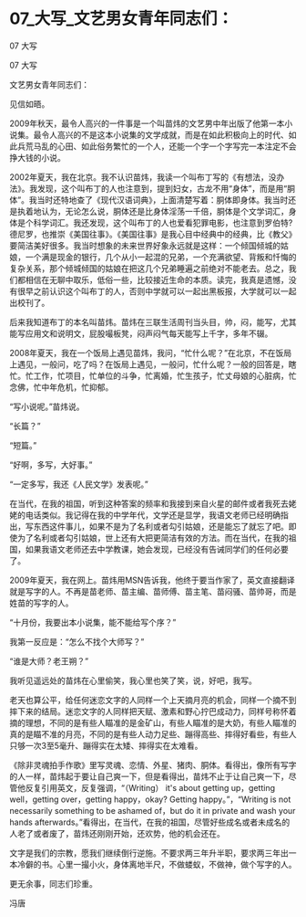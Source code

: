 # 07_大写_文艺男女青年同志们：

07 大写

07 大写

文艺男女青年同志们：

见信如晤。

2009年秋天，最令人高兴的一件事是一个叫苗炜的文艺男中年出版了他第一本小说集。最令人高兴的不是这本小说集的文学成就，而是在如此积极向上的时代、如此兵荒马乱的心田、如此俗务繁忙的一个人，还能一个字一个字写完一本注定不会挣大钱的小说。

2002年夏天，我在北京。我不认识苗炜，我读一个叫布丁写的《有想法，没办法》。我发现，这个叫布丁的人也注意到，提到妇女，古龙不用“身体”，而是用“胴体”。我当时还特地查了《现代汉语词典》，上面清楚写着：胴体即身体。我当时还是执着地认为，无论怎么说，胴体还是比身体淫荡一千倍，胴体是个文学词汇，身体是个科学词汇。我还发现，这个叫布丁的人也爱看犯罪电影，也注意到罗伯特?德尼罗，也推崇《美国往事》。《美国往事》是我心目中经典中的经典，比《教父》要简洁美好很多。我当时想象的未来世界好象永远就是这样：一个倾国倾城的姑娘，一个满是现金的银行，几个从小一起混的兄弟，一个充满欲望、背叛和忏悔的复杂关系，那个倾城倾国的姑娘在把这几个兄弟睡遍之前绝对不能老去。总之，我们都相信在无聊中取乐，低俗一些，比较接近生命的本质。读完，我真是遗憾，没有很早之前认识这个叫布丁的人，否则中学就可以一起出黑板报，大学就可以一起出校刊了。

后来我知道布丁的本名叫苗炜。苗炜在三联生活周刊当头目，帅，闷，能写，尤其能写应用文和说明文，屁股嘬板凳，闷声闷气每天能写上千字，多年不辍。

2008年夏天，我在一个饭局上遇见苗炜，我问，“忙什么呢？”在北京，不在饭局上遇见，一般问，吃了吗？在饭局上遇见，一般问，忙什么呢？一般的回答是，瞎忙。忙工作，忙项目，忙单位的斗争，忙离婚，忙生孩子，忙丈母娘的心脏病，忙念佛，忙中年危机，忙抑郁。

“写小说呢。”苗炜说。

“长篇？”

“短篇。”

“好啊，多写，大好事。”

“一定多写，我还《人民文学》发表呢。”

在当代，在我的祖国，听到这种答案的频率和我接到来自火星的邮件或者我死去姥姥的电话类似。我记得在我的中学年代，文学还是显学，我语文老师已经明确指出，写东西这件事儿，如果不是为了名利或者勾引姑娘，还是能忘了就忘了吧。即使为了名利或者勾引姑娘，世上还有大把更简洁有效的方法。而在当代，在我的祖国，如果我语文老师还去中学教课，她会发现，已经没有告诫同学们的任何必要了。

2009年夏天，我在网上。苗炜用MSN告诉我，他终于要当作家了，英文直接翻译就是写字的人。不再是苗老师、苗主编、苗师傅、苗主笔、苗闷骚、苗帅哥，而是姓苗的写字的人。

“十月份，我要出本小说集，能不能给写个序？”

我第一反应是：“怎么不找个大师写？”

“谁是大师？老王朔？”

我听见遥远处的苗炜在心里偷笑，我心里也笑了笑，说，好吧，我写。

老天也算公平，给任何迷恋文字的人同样一个上天摘月亮的机会，同样一个摘不到摔下来的结局。迷恋文字的人同样把天赋、激素和野心拧巴成动力，同样号称怀着摘的理想，不同的是有些人瞄准的是金矿山，有些人瞄准的是大奶，有些人瞄准的真的是瞄不准的月亮，不同的是有些人动力足些、蹦得高些、摔得好看些，有些人只够一次3至5毫升、蹦得实在太矮、摔得实在太难看。

《除非灵魂拍手作歌》里写灵魂、恋情、外星、猪肉、胴体。看得出，像所有写字的人一样，苗炜起于要让自己爽一下，但是看得出，苗炜不止于让自己爽一下，尽管他反复引用英文，反复强调，“（Writing） it's about getting up，getting well，getting over，getting happy，okay? Getting happy。”，“Writing is not necessarily something to be ashamed of，but do it in private and wash your hands afterwards。”看得出，在当代，在我的祖国，尽管好些成名或者未成名的人老了或者废了，苗炜还刚刚开始，还欢势，他的机会还在。

文字是我们的宗教，愿我们继续倒行逆施。不要求两三年升半职，要求两三年出一本冷僻的书。心里一撮小火，身体离地半尺，不做蝼蚁，不做神，做个写字的人。

更无余事，同志们珍重。

冯唐